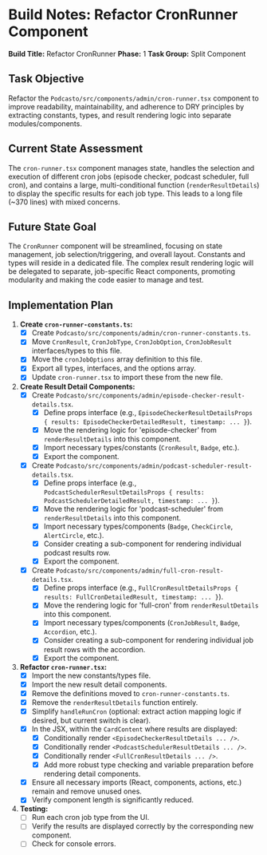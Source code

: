 # Build Notes: Refactor CronRunner Component

**Build Title:** Refactor CronRunner
**Phase:** 1
**Task Group:** Split Component

## Task Objective

Refactor the `Podcasto/src/components/admin/cron-runner.tsx` component to improve readability, maintainability, and adherence to DRY principles by extracting constants, types, and result rendering logic into separate modules/components.

## Current State Assessment

The `cron-runner.tsx` component manages state, handles the selection and execution of different cron jobs (episode checker, podcast scheduler, full cron), and contains a large, multi-conditional function (`renderResultDetails`) to display the specific results for each job type. This leads to a long file (~370 lines) with mixed concerns.

## Future State Goal

The `CronRunner` component will be streamlined, focusing on state management, job selection/triggering, and overall layout. Constants and types will reside in a dedicated file. The complex result rendering logic will be delegated to separate, job-specific React components, promoting modularity and making the code easier to manage and test.

## Implementation Plan

1.  **Create `cron-runner-constants.ts`:**
    *   [x] Create `Podcasto/src/components/admin/cron-runner-constants.ts`.
    *   [x] Move `CronResult`, `CronJobType`, `CronJobOption`, `CronJobResult` interfaces/types to this file.
    *   [x] Move the `cronJobOptions` array definition to this file.
    *   [x] Export all types, interfaces, and the options array.
    *   [x] Update `cron-runner.tsx` to import these from the new file.

2.  **Create Result Detail Components:**
    *   [x] Create `Podcasto/src/components/admin/episode-checker-result-details.tsx`.
        *   [x] Define props interface (e.g., `EpisodeCheckerResultDetailsProps { results: EpisodeCheckerDetailedResult, timestamp: ... }`).
        *   [x] Move the rendering logic for 'episode-checker' from `renderResultDetails` into this component.
        *   [x] Import necessary types/constants (`CronResult`, `Badge`, etc.).
        *   [x] Export the component.
    *   [x] Create `Podcasto/src/components/admin/podcast-scheduler-result-details.tsx`.
        *   [x] Define props interface (e.g., `PodcastSchedulerResultDetailsProps { results: PodcastSchedulerDetailedResult, timestamp: ... }`).
        *   [x] Move the rendering logic for 'podcast-scheduler' from `renderResultDetails` into this component.
        *   [x] Import necessary types/components (`Badge`, `CheckCircle`, `AlertCircle`, etc.).
        *   [x] Consider creating a sub-component for rendering individual podcast results row.
        *   [x] Export the component.
    *   [x] Create `Podcasto/src/components/admin/full-cron-result-details.tsx`.
        *   [x] Define props interface (e.g., `FullCronResultDetailsProps { results: FullCronDetailedResult, timestamp: ... }`).
        *   [x] Move the rendering logic for 'full-cron' from `renderResultDetails` into this component.
        *   [x] Import necessary types/components (`CronJobResult`, `Badge`, `Accordion`, etc.).
        *   [x] Consider creating a sub-component for rendering individual job result rows with the accordion.
        *   [x] Export the component.

3.  **Refactor `cron-runner.tsx`:**
    *   [x] Import the new constants/types file.
    *   [x] Import the new result detail components.
    *   [x] Remove the definitions moved to `cron-runner-constants.ts`.
    *   [x] Remove the `renderResultDetails` function entirely.
    *   [x] Simplify `handleRunCron` (optional: extract action mapping logic if desired, but current switch is clear).
    *   [x] In the JSX, within the `CardContent` where results are displayed:
        *   [x] Conditionally render `<EpisodeCheckerResultDetails ... />`.
        *   [x] Conditionally render `<PodcastSchedulerResultDetails ... />`.
        *   [x] Conditionally render `<FullCronResultDetails ... />`.
        *   [x] Add more robust type checking and variable preparation before rendering detail components.
    *   [x] Ensure all necessary imports (React, components, actions, etc.) remain and remove unused ones.
    *   [x] Verify component length is significantly reduced.

4.  **Testing:**
    *   [ ] Run each cron job type from the UI.
    *   [ ] Verify the results are displayed correctly by the corresponding new component.
    *   [ ] Check for console errors. 